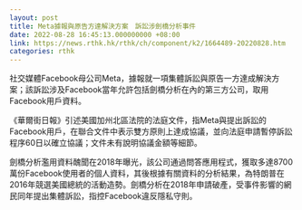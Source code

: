 ```yaml
---
layout: post
title: Meta據報與原告方達解決方案　訴訟涉劍橋分析事件
date: 2022-08-28 16:45:13.000000000 +08:00
link: https://news.rthk.hk/rthk/ch/component/k2/1664489-20220828.htm
categories: rthk
---
```


社交媒體Facebook母公司Meta，據報就一項集體訴訟與原告一方達成解決方案；該訴訟涉及Facebook當年允許包括劍橋分析在內的第三方公司，取用Facebook用戶資料。

《華爾街日報》引述美國加州北區法院的法庭文件，指Meta與提出訴訟的Facebook用戶，在聯合文件中表示雙方原則上達成協議，並向法庭申請暫停訴訟程序60日以確立協議；文件未有說明協議金額等細節。

劍橋分析濫用資料醜聞在2018年曝光，該公司通過問答應用程式，獲取多達8700萬份Facebook使用者的個人資料，其後根據有關資料的分析結果，為特朗普在2016年競選美國總統的活動造勢。劍橋分析在2018年申請破產，受事件影響的網民同年提出集體訴訟，指控Facebook違反隱私守則。

